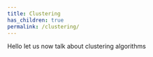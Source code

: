 ```yaml
---
title: Clustering
has_children: true
permalink: /clustering/
---
```



Hello let us now talk about clustering algorithms